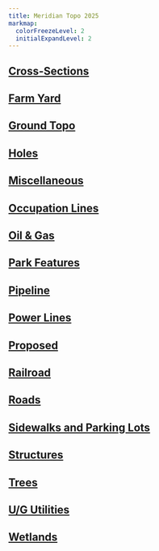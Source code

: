 ```yaml
---
title: Meridian Topo 2025
markmap:
  colorFreezeLevel: 2
  initialExpandLevel: 2
---
```

## <a href="./Groups/Meridian-Topo-2025-Cross-Sections.html" target="_blank">Cross-Sections</a>
## <a href="./Groups/Meridian-Topo-2025-Farm-Yard.html" target="_blank">Farm Yard</a>
## <a href="./Groups/Meridian-Topo-2025-Ground-Topo.html" target="_blank">Ground Topo</a>
## <a href="./Groups/Meridian-Topo-2025-Holes.html" target="_blank">Holes</a>
## <a href="./Groups/Meridian-Topo-2025-Miscellaneous.html" target="_blank">Miscellaneous</a>
## <a href="./Groups/Meridian-Topo-2025-Occupation-Lines.html" target="_blank">Occupation Lines</a>
## <a href="./Groups/Meridian-Topo-2025-Oil-and-Gas.html" target="_blank">Oil & Gas</a>
## <a href="./Groups/Meridian-Topo-2025-Park-Features.html" target="_blank">Park Features</a>
## <a href="./Groups/Meridian-Topo-2025-Pipeline.html" target="_blank">Pipeline</a>
## <a href="./Groups/Meridian-Topo-2025-Power-Lines.html" target="_blank">Power Lines</a>
## <a href="./Groups/Meridian-Topo-2025-Proposed.html" target="_blank">Proposed</a>
## <a href="./Groups/Meridian-Topo-2025-Railroad.html" target="_blank">Railroad</a>
## <a href="./Groups/Meridian-Topo-2025-Roads.html" target="_blank">Roads</a>
## <a href="./Groups/Meridian-Topo-2025-Sidewalks-and-Parking-Lots.html" target="_blank">Sidewalks and Parking Lots</a>
## <a href="./Groups/Meridian-Topo-2025-Structures.html" target="_blank">Structures</a>
## <a href="./Groups/Meridian-Topo-2025-Trees.html" target="_blank">Trees</a>
## <a href="./Groups/Meridian-Topo-2025-UG-Utilities.html" target="_blank">U/G Utilities</a>
## <a href="./Groups/Meridian-Topo-2025-Wetlands.html" target="_blank">Wetlands</a>